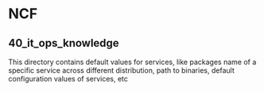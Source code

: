 # NCF

## 40_it_ops_knowledge

This directory contains default values for services, like packages name of a specific service across different distribution, path to binaries, default configuration values of services, etc

